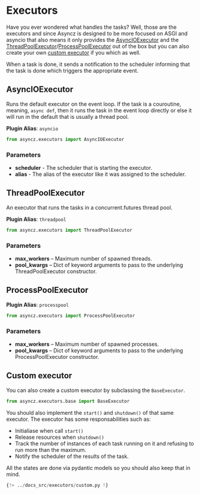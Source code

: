 # Executors

Have you ever wondered what handles the tasks? Well, those are the executors and since Asyncz is
designed to be more focused on ASGI and asyncio that also means it only provides the
[AsyncIOExecutor](#asyncioexecutor) and the
[ThreadPoolExecutor](#threadpoolexecutor)/[ProcessPoolExecutor](#processpoolexecutor) out of the
box but you can also create your own [custom executor](#custom-executor) if you which as well.

When a task is done, it sends a notification to the scheduler informing that the task is done which
triggers the appropriate event.

## AsyncIOExecutor

Runs the default executor on the event loop. If the task is a couroutine, meaning, `async def`,
then it runs the task in the event loop directly or else it will run in the default that is
usually a thread pool.

**Plugin Alias**: `asyncio`

```python
from asyncz.executors import AsyncIOExecutor
```

### Parameters

* **scheduler** - The scheduler that is starting the executor.
* **alias** - The alias of the executor like it was assigned to the scheduler.

## ThreadPoolExecutor

An executor that runs the tasks in a concurrent.futures thread pool.

**Plugin Alias**: `threadpool`

```python
from asyncz.executors import ThreadPoolExecutor
```

### Parameters

* **max_workers** – Maximum number of spawned threads.
* **pool_kwargs** – Dict of keyword arguments to pass to the underlying ThreadPoolExecutor
constructor.

## ProcessPoolExecutor

**Plugin Alias**: `processpool`

```python
from asyncz.executors import ProcessPoolExecutor
```

### Parameters

* **max_workers** – Maximum number of spawned processes.
* **pool_kwargs** – Dict of keyword arguments to pass to the underlying ProcessPoolExecutor
constructor.

## Custom executor

You can also create a custom executor by subclassing the `BaseExecutor`.

```python
from asyncz.executors.base import BaseExecutor
```

You should also implement the `start()` and `shutdown()` of that same executor.
The executor has some responsabilities such as:

* Initialiase when call `start()`
* Release resources when `shutdown()`
* Track the number of instances of each task running on it and refusing to run more than the
maximum.
* Notify the scheduler of the results of the task.

All the states are done via pydantic models so you should also keep that in mind.

```python
{!> ../docs_src/executors/custom.py !}
```
